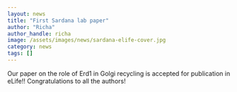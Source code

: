 ```yaml
---
layout: news
title: "First Sardana lab paper"
author: "Richa"
author_handle: richa
image: /assets/images/news/sardana-elife-cover.jpg
category: news
tags: []
---
```

Our paper on the role of Erd1 in Golgi recycling is accepted for publication in eLife!! Congratulations to all the authors! 